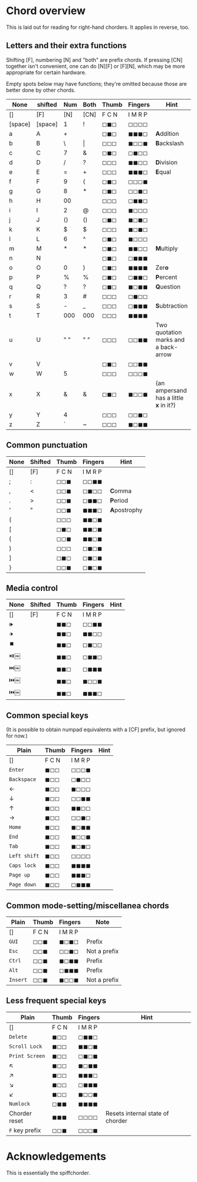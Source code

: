 # Chord overview

This is laid out for reading for right-hand chorders. It applies in reverse, too.


## Letters and their extra functions

Shifting [F], numbering [N] and "both" are prefix chords. If pressing [CN] together isn't convenient, one can do [N][F] or [F][N], which may be more appropriate for certain hardware.

Empty spots below may have functions; they're omitted because those are better done by other chords.

None    | shifted     | Num  | Both  | Thumb  | Fingers | Hint
--------|-------------|------|-------|--------|---------|-----
[]      | [F]         | [N]  | [CN]  | F C N  | I M R P |
[space] | [space]     | 1    | !     | ◻◼◻    | ◻◻◻◻    |
a       | A           | +    |       | ◻◼◻    | ◼◼◼◻    | **A**ddition
b       | B           | \    | &#124;| ◻◻◻    | ◼◻◻◼    | **B**ackslash
c       | C           | 7    | &     | ◻◼◻    | ◻◼◻◻    |
d       | D           | /    | ?     | ◻◻◻    | ◼◼◻◻    | **D**ivision
e       | E           | =    | +     | ◻◻◻    | ◼◼◼◻    | **E**qual
f       | F           | 9    | (     | ◻◼◻    | ◻◻◻◼    |
g       | G           | 8    | *     | ◻◼◻    | ◻◻◼◻    |
h       | H           | 00   |       | ◻◻◻    | ◻◼◼◻    |
i       | I           | 2    | @     | ◻◻◻    | ◼◻◻◻    |
j       | J           | ()   | ()    | ◻◼◻    | ◼◻◼◻    |
k       | K           | $    | $     | ◻◻◻    | ◼◻◼◻    |
l       | L           | 6    | ^     | ◻◼◻    | ◼◻◻◻    |
m       | M           | *    | *     | ◻◼◻    | ◼◼◻◻    | **M**ultiply
n       | N           |      |       | ◻◼◻    | ◻◼◼◼    |
o       | O           | 0    | )     | ◻◼◻    | ◼◼◼◼    | Zer**o**
p       | P           | %    | %     | ◻◼◻    | ◻◼◼◻    | **P**ercent
q       | Q           | ?    | ?     | ◻◼◻    | ◼◻◼◼    | **Q**uestion
r       | R           | 3    | #     | ◻◻◻    | ◻◼◻◻    |
s       | S           | -    | _     | ◻◻◻    | ◻◼◼◼    | **S**ubtraction
t       | T           | 000  | 000   | ◻◻◻    | ◼◼◼◼    | 
u       | U           | " "  | " "   | ◻◻◻    | ◻◻◼◼    | Two quotation marks and a back-arrow
v       | V           |      |       | ◻◼◻    | ◻◻◼◼    |
w       | W           | 5    |       | ◻◻◻    | ◻◻◻◼    |
x       | X           | &    | &     | ◻◼◻    | ◼◻◻◼    | (an ampersand has a little **x** in it?)
y       | Y           | 4    |       | ◻◻◻    | ◻◻◼◻    |
z       | Z           | `    | ~     | ◻◻◻    | ◼◻◼◼    |

## Common punctuation


None    | Shifted     | Thumb  | Fingers | Hint
--------|-------------|--------|---------|-----
[]      | [F]         | F C N  | I M R P |
;       | :           | ◻◻◼    | ◻◻◼◼    |
,       | <           | ◻◻◼    | ◻◼◻◻    | **C**omma
.       | >           | ◻◻◼    | ◻◼◼◻    | **P**eriod
'       | "           | ◻◻◼    | ◼◼◼◻    | **A**postrophy
(       |             | ◻◻◻    | ◼◼◻◼    |
[       |             | ◻◼◻    | ◼◼◻◼    |
{       |             | ◻◻◼    | ◼◼◻◼    |
)       |             | ◻◻◻    | ◻◼◻◼    |
]       |             | ◻◼◻    | ◻◼◻◼    |
}       |             | ◻◻◼    | ◻◼◻◼    |

## Media control

None    | Shifted     | Thumb  | Fingers | Hint
--------|-------------|--------|---------|-----
[]      | [F]         | F C N  | I M R P |
🕪       |             | ◼◼◻    | ◻◻◼◼    |
🕩       |             | ◼◼◻    | ◼◼◻◻    |
⏹️       |             | ◼◼◻    | ◻◼◻◻    |
⏯️￼      |             | ◼◼◻    | ◻◼◼◻    |
⏭️￼      |             | ◼◼◻    | ◻◼◼◼    |
⏮️￼      |             | ◼◼◻    | ◼◻◻◼    |
⏮️￼      |             | ◼◼◻    | ◼◼◼◻    |



## Common special keys

(It is possible to obtain numpad equivalents with a [CF] prefix, but ignored for now.)

Plain        | Thumb  | Fingers | Hint
-------------|--------|---------|-----
[]           | F C N  | I M R P |
`Enter`      | ◼◻◻    | ◻◻◻◼    |
`Backspace`  | ◼◻◻    | ◻◼◻◻    |
←            | ◼◻◻    | ◼◻◻◻    |
↓            | ◼◻◻    | ◻◻◼◼    |
↑            | ◼◻◻    | ◼◼◻◻    |
→            | ◼◻◻    | ◻◻◼◻    |
`Home`       | ◼◻◻    | ◼◻◼◼    |
`End`        | ◼◻◻    | ◼◻◻◼    |
`Tab`        | ◼◻◻    | ◼◻◼◻    |
`Left shift` | ◼◻◻    | ◻◻◻◻    |
`Caps lock`  | ◼◻◻    | ◼◼◼◼    |
`Page up`    | ◼◻◻    | ◼◼◼◻    |
`Page down`  | ◼◻◻    | ◻◼◼◼    |


## Common mode-setting/miscellanea chords

Plain          | Thumb  | Fingers | Note
---------------|--------|---------|-----
[]             | F C N  | I M R P |
`GUI`          | ◻◻◼    | ◼◻◼◻    | Prefix
`Esc`          | ◻◻◼    | ◻◻◼◻    | Not a prefix
`Ctrl`         | ◻◻◼    | ◼◻◼◼    | Prefix
`Alt`          | ◻◻◼    | ◻◼◼◼    | Prefix
`Insert`       | ◻◻◼    | ◼◻◻◼    | Not a prefix


## Less frequent special keys

Plain          | Thumb  | Fingers | Hint
---------------|--------|---------|-----
[]             | F C N  | I M R P |
`Delete`       | ◼◻◻    | ◻◼◼◻    |
`Scroll Lock`  | ◼◻◻    | ◼◼◻◼    |
`Print Screen` | ◼◻◻    | ◻◼◻◼    |
↖              | ◼◻◻    | ◼◻◼◼    |
↗              | ◼◻◻    | ◼◼◼◻    |
↘              | ◼◻◻    | ◻◼◼◼    |
↙              | ◼◻◻    | ◼◻◻◼    |
`Numlock`      | ◻◼◼    | ◼◼◼◼    |
Chorder reset  | ◼◼◼    | ◻◻◻◻    | Resets internal state of chorder
`F` key prefix | ◻◻◼    | ◻◻◻◼    |


# Acknowledgements

This is essentially the spiffchorder.
